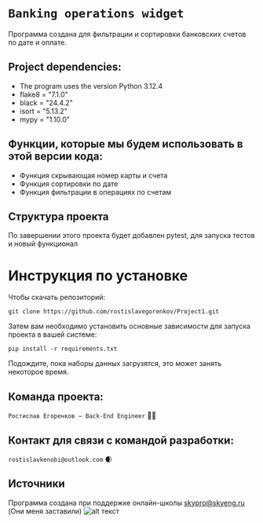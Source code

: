# `Banking operations widget`

Программа создана для фильтрации и сортировки банковских счетов по дате и оплате.

## Project dependencies:
- The program uses the version Python 3.12.4
- flake8 = "7.1.0"
- black = "24.4.2"
- isort = "5.13.2"
- mypy = "1.10.0"

## Функции, которые мы будем использовать в этой версии кода:

- Функция скрывающая номер карты и счета
- Функция сортировки по дате
- Функция фильтрации в операциях по счетам

## Структура проекта
По завершении этого проекта будет добавлен pytest, для запуска тестов и новый функционал

# Инструкция по установке
Чтобы скачать репозиторий:

`git clone https://github.com/rostislavegorenkov/Project1.git`

Затем вам необходимо установить основные зависимости для запуска проекта в вашей системе:

```pip install -r requirements.txt```

Подождите, пока наборы данных загрузятся, это может занять некоторое время. 

## Команда проекта:

`Ростислав Егоренков — Back-End Engineer` 🔧👿

## Контакт для связи с командой разработки:
`rostislavkenobi@outlook.com` 🌒

## Источники
Программа создана при поддержке онлайн-школы [skypro@skyeng.ru](https://sky.pro/#giftpopup) (Они меня заставили)
 ![alt текст](https://static.tildacdn.com/tild3364-3965-4237-b664-363533643431/Group_1321317003.svg)
